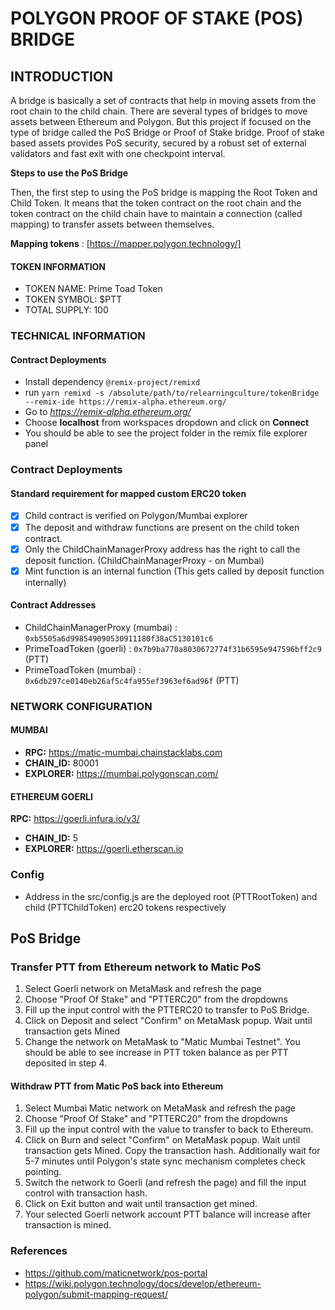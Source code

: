 # POLYGON PROOF OF STAKE (POS) BRIDGE
## INTRODUCTION
A bridge is basically a set of contracts that help in moving assets from the root chain to the child chain. There are several types of bridges to move assets between Ethereum and Polygon. But this project if focused on the type of bridge called the PoS Bridge or Proof of Stake bridge. 
Proof of stake based assets provides PoS security, secured by a robust set of external validators and fast exit with one checkpoint interval.

**Steps to use the PoS Bridge**

Then, the first step to using the PoS bridge is mapping the Root Token and Child Token. It means that the token contract on the root chain and the token contract on the child chain have to maintain a connection (called mapping) to transfer assets between themselves.

**Mapping tokens** : [https://mapper.polygon.technology/]
#### TOKEN INFORMATION
* TOKEN NAME: Prime Toad Token
* TOKEN SYMBOL: $PTT
* TOTAL SUPPLY: 100
### TECHNICAL INFORMATION
#### Contract Deployments

* Install dependency `@remix-project/remixd`
* run `yarn remixd -s /absolute/path/to/relearningculture/tokenBridge --remix-ide https://remix-alpha.ethereum.org/` 
* Go to *https://remix-alpha.ethereum.org/*
* Choose **localhost** from workspaces dropdown and click on **Connect**
* You should be able to see the project folder in the remix file explorer panel
### Contract Deployments
#### Standard requirement for mapped custom ERC20 token

- [X] Child contract is verified on Polygon/Mumbai explorer
- [X] The deposit and withdraw functions are present on the child token contract.
- [X] Only the ChildChainManagerProxy address has the right to call the deposit function. (ChildChainManagerProxy - on Mumbai)
- [X] Mint function is an internal function (This gets called by deposit function internally)
#### Contract Addresses

* ChildChainManagerProxy (mumbai) : `0xb5505a6d998549090530911180f38aC5130101c6`
* PrimeToadToken (goerli) : `0x7b9ba770a8030672774f31b6595e947596bff2c9` (PTT)
* PrimeToadToken (mumbai) : `0x6db297ce0140eb26af5c4fa955ef3963ef6ad96f` (PTT) 
### NETWORK CONFIGURATION
#### MUMBAI

* **RPC:** https://matic-mumbai.chainstacklabs.com
* **CHAIN_ID:** 80001
* **EXPLORER:** https://mumbai.polygonscan.com/
#### ETHEREUM GOERLI

 **RPC:** https://goerli.infura.io/v3/
* **CHAIN_ID:** 5
* **EXPLORER:** https://goerli.etherscan.io
### Config

* Address in the src/config.js are the deployed root (PTTRootToken) and child (PTTChildToken) erc20 tokens respectively
## PoS Bridge
### Transfer PTT from Ethereum network to Matic PoS

1. Select Goerli network on MetaMask and refresh the page
2. Choose "Proof Of Stake" and "PTTERC20" from the dropdowns
3. Fill up the input control with the PTTERC20 to transfer to PoS Bridge.
4. Click on Deposit and select "Confirm" on MetaMask popup. Wait until transaction gets Mined
5. Change the network on MetaMask to "Matic Mumbai Testnet". You should be able to see increase in PTT token balance as per PTT deposited in step 4.
#### Withdraw PTT from Matic PoS back into Ethereum
1. Select Mumbai Matic network on MetaMask and refresh the page
2. Choose "Proof Of Stake" and "PTTERC20" from the dropdowns
3. Fill up the input control with the value to transfer to back to Ethereum.
4. Click on Burn and select "Confirm" on MetaMask popup. Wait until transaction gets Mined. Copy the transaction hash. Additionally wait for 5-7 minutes until Polygon's state sync mechanism completes check pointing.
5. Switch the network to Goerli (and refresh the page) and fill the input control with transaction hash.
6. Click on Exit button and wait until transaction get mined.
7. Your selected Goerli network account PTT balance will increase after transaction is mined.
### References
* https://github.com/maticnetwork/pos-portal
* https://wiki.polygon.technology/docs/develop/ethereum-polygon/submit-mapping-request/